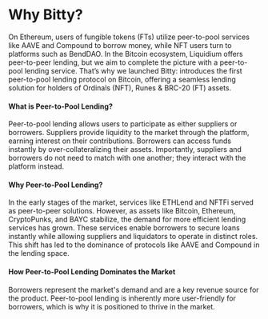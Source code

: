 # Why Bitty?

On Ethereum, users of fungible tokens (FTs) utilize peer-to-pool services like AAVE and Compound to borrow money, while NFT users turn to platforms such as BendDAO. In the Bitcoin ecosystem, Liquidium offers peer-to-peer lending, but we aim to complete the picture with a peer-to-pool lending service. That’s why we launched Bitty:  introduces the first peer-to-pool lending protocol on Bitcoin, offering a seamless lending solution for holders of Ordinals (NFT), Runes & BRC-20 (FT) assets.&#x20;

#### What is Peer-to-Pool Lending?

Peer-to-pool lending allows users to participate as either suppliers or borrowers. Suppliers provide liquidity to the market through the platform, earning interest on their contributions. Borrowers can access funds instantly by over-collateralizing their assets. Importantly, suppliers and borrowers do not need to match with one another; they interact with the platform instead.

#### Why Peer-to-Pool Lending?

In the early stages of the market, services like ETHLend and NFTFi served as peer-to-peer solutions. However, as assets like Bitcoin, Ethereum, CryptoPunks, and BAYC stabilize, the demand for more efficient lending services has grown. These services enable borrowers to secure loans instantly while allowing suppliers and liquidators to operate in distinct roles. This shift has led to the dominance of protocols like AAVE and Compound in the lending space.

#### How Peer-to-Pool Lending Dominates the Market

Borrowers represent the market's demand and are a key revenue source for the product. Peer-to-pool lending is inherently more user-friendly for borrowers, which is why it is positioned to thrive in the market.

